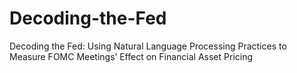 # Decoding-the-Fed
Decoding the Fed:  Using Natural Language Processing Practices to Measure FOMC Meetings’ Effect on Financial Asset Pricing
